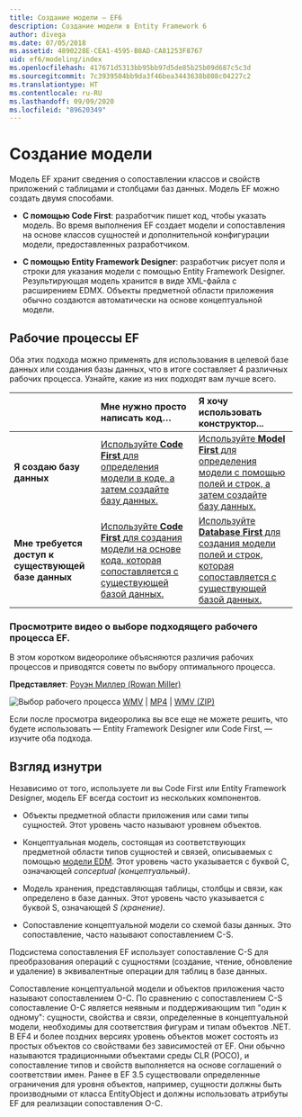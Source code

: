 ```yaml
---
title: Создание модели — EF6
description: Создание модели в Entity Framework 6
author: divega
ms.date: 07/05/2018
ms.assetid: 4890228E-CEA1-4595-B8AD-CA81253F8767
uid: ef6/modeling/index
ms.openlocfilehash: 417671d5313bb95bb97d5de85b25b09d687c5c3d
ms.sourcegitcommit: 7c3939504bb9da3f46bea3443638b808c04227c2
ms.translationtype: HT
ms.contentlocale: ru-RU
ms.lasthandoff: 09/09/2020
ms.locfileid: "89620349"
---
```

# <a name="creating-a-model"></a>Создание модели

Модель EF хранит сведения о сопоставлении классов и свойств приложений с таблицами и столбцами баз данных. Модель EF можно создать двумя способами.

- **С помощью Code First**: разработчик пишет код, чтобы указать модель. Во время выполнения EF создает модели и сопоставления на основе классов сущностей и дополнительной конфигурации модели, предоставленных разработчиком.

- **С помощью Entity Framework Designer**: разработчик рисует поля и строки для указания модели с помощью Entity Framework Designer. Результирующая модель хранится в виде XML-файла с расширением EDMX. Объекты предметной области приложения обычно создаются автоматически на основе концептуальной модели.

## <a name="ef-workflows"></a>Рабочие процессы EF

Оба этих подхода можно применять для использования в целевой базе данных или создания базы данных, что в итоге составляет 4 различных рабочих процесса.
Узнайте, какие из них подходят вам лучше всего.  

|                                           | Мне нужно просто написать код…                                                                                                                   | Я хочу использовать конструктор...                                                                                                                        |
|:------------------------------------------|:-----------------------------------------------------------------------------------------------------------------------------------------------|:---------------------------------------------------------------------------------------------------------------------------------------------------|
| **Я создаю базу данных**          | [Используйте **Code First** для определения модели в коде, а затем создайте базу данных.](xref:ef6/modeling/code-first/workflows/new-database)           | [Используйте **Model First** для определения модели с помощью полей и строк, а затем создайте базу данных.](xref:ef6/modeling/designer/workflows/model-first)   |
| **Мне требуется доступ к существующей базе данных** | [Используйте **Code First** для создания модели на основе кода, которая сопоставляется с существующей базой данных.](xref:ef6/modeling/code-first/workflows/existing-database) | [Используйте **Database First** для создания модели полей и строк, которая сопоставляется с существующей базой данных.](xref:ef6/modeling/designer/workflows/database-first) |

### <a name="watch-the-video-what-ef-workflow-should-i-use"></a>Просмотрите видео о выборе подходящего рабочего процесса EF.

В этом коротком видеоролике объясняются различия рабочих процессов и приводятся советы по выбору оптимального процесса.

**Представляет**: [Роуэн Миллер (Rowan Miller)](https://romiller.com/)

![Выбор рабочего процесса](../media/whichworkflow-thumb.png) [WMV](https://download.microsoft.com/download/8/F/8/8F81F4CD-3678-4229-8D79-0C63FFA3C595/HDI_ITPro_Technet_winvideo_ChoseYourWorkflow.wmv) | [MP4](https://download.microsoft.com/download/8/F/8/8F81F4CD-3678-4229-8D79-0C63FFA3C595/HDI_ITPro_Technet_mp4video_ChoseYourWorkflow.m4v) | [WMV (ZIP)](https://download.microsoft.com/download/8/F/8/8F81F4CD-3678-4229-8D79-0C63FFA3C595/HDI_ITPro_Technet_winvideo_ChoseYourWorkflow.zip)

Если после просмотра видеоролика вы все еще не можете решить, что будете использовать — Entity Framework Designer или Code First, — изучите оба подхода.

## <a name="a-look-under-the-hood"></a>Взгляд изнутри

Независимо от того, используете ли вы Code First или Entity Framework Designer, модель EF всегда состоит из нескольких компонентов.

- Объекты предметной области приложения или сами типы сущностей. Этот уровень часто называют уровнем объектов.

- Концептуальная модель, состоящая из соответствующих предметной области типов сущностей и связей, описываемых с помощью [модели EDM](xref:ef6/resources/glossary#entity-data-model). Этот уровень часто указывается с буквой C, означающей _conceptual (концептуальный)_.

- Модель хранения, представляющая таблицы, столбцы и связи, как определено в базе данных. Этот уровень часто указывается с буквой S, означающей _S (хранение)_.  

- Сопоставление концептуальной модели со схемой базы данных. Это сопоставление, часто называют сопоставлением C-S.

Подсистема сопоставления EF использует сопоставление C-S для преобразования операций с сущностями (создание, чтение, обновление и удаление) в эквивалентные операции для таблиц в базе данных.

Сопоставление концептуальной модели и объектов приложения часто называют сопоставлением O-C. По сравнению с сопоставлением C-S сопоставление O-C является неявным и поддерживающим тип "один к одному": сущности, свойства и связи, определенные в концептуальной модели, необходимы для соответствия фигурам и типам объектов .NET. В EF4 и более поздних версиях уровень объектов может состоять из простых объектов со свойствами без зависимостей от EF. Они обычно называются традиционными объектами среды CLR (POCO), и сопоставление типов и свойств выполняется на основе соглашений о соответствии имен. Ранее в EF 3.5 существовали определенные ограничения для уровня объектов, например, сущности должны быть производными от класса EntityObject и должны использовать атрибуты EF для реализации сопоставления O-C.
